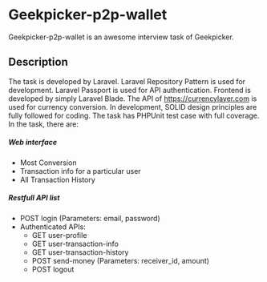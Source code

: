 # Geekpicker-p2p-wallet

Geekpicker-p2p-wallet is an awesome interview task of Geekpicker.

## Description

The task is developed by Laravel. Laravel Repository Pattern is used for development. Laravel Passport is used for API authentication. Frontend is developed by simply Laravel Blade. The API of https://currencylayer.com is used for currency conversion. In development, SOLID design principles are fully followed for coding. The task has PHPUnit test case with full coverage.
In the task, there are:

##### Web interface
- Most Conversion
- Transaction info for a particular user
- All Transaction History

##### Restfull API list
- POST login (Parameters: email, password)
- Authenticated APIs:
  - GET user-profile
  - GET user-transaction-info
  - GET user-transaction-history
  - POST send-money (Parameters: receiver_id, amount)
  - POST logout
